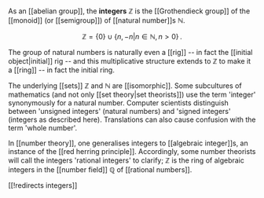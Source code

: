As an [[abelian group]], the **integers** $\mathbb{Z}$ is the [[Grothendieck group]] of the [[monoid]] (or [[semigroup]]) of [[natural number]]s $\mathbb{N}$.

$$
  \mathbb{Z} = \{0\} \cup \{n, -n | n \in \mathbb{N}, n \gt 0\}
  \,.
$$

The group of natural numbers is naturally even a [[rig]] -- in fact the [[initial object|initial]] rig -- and this multiplicative structure extends to $\mathbb{Z}$ to make it a [[ring]] -- in fact the initial ring.

The underlying [[sets]] $\mathbb{Z}$ and $\mathbb{N}$ are [[isomorphic]]. 
Some subcultures of mathematics (and not only [[set theory|set theorists]]) use the term 'integer' synonymously for a natural number.  Computer scientists distinguish between 'unsigned integers' (natural numbers) and 'signed integers' (integers as described here).  Translations can also cause confusion with the term 'whole number'.

In [[number theory]], one generalises integers to [[algebraic integer]]s, an instance of the [[red herring principle]].  Accordingly, some number theorists will call the integers 'rational integers' to clarify; $\mathbb{Z}$ is the ring of algebraic integers in the [[number field]] $\mathbb{Q}$ of [[rational numbers]].


[[!redirects integers]]
